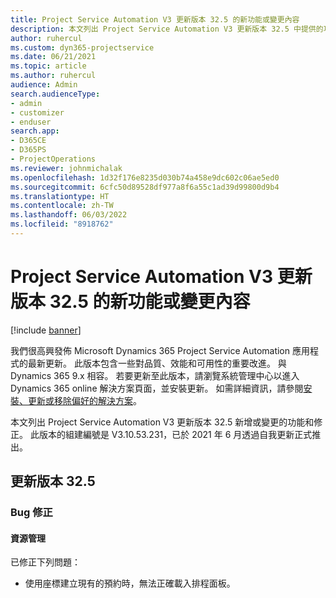 ```yaml
---
title: Project Service Automation V3 更新版本 32.5 的新功能或變更內容
description: 本文列出 Project Service Automation V3 更新版本 32.5 中提供的功能和修正。
author: ruhercul
ms.custom: dyn365-projectservice
ms.date: 06/21/2021
ms.topic: article
ms.author: ruhercul
audience: Admin
search.audienceType:
- admin
- customizer
- enduser
search.app:
- D365CE
- D365PS
- ProjectOperations
ms.reviewer: johnmichalak
ms.openlocfilehash: 1d32f176e8235d030b74a458e9dc602c06ae5ed0
ms.sourcegitcommit: 6cfc50d89528df977a8f6a55c1ad39d99800d9b4
ms.translationtype: HT
ms.contentlocale: zh-TW
ms.lasthandoff: 06/03/2022
ms.locfileid: "8918762"
---
```

# <a name="whats-new-or-changed-in-project-service-automation-update-release-325-v3"></a>Project Service Automation V3 更新版本 32.5 的新功能或變更內容

[!include [banner](../includes/psa-now-project-operations.md)]

我們很高興發佈 Microsoft Dynamics 365 Project Service Automation 應用程式的最新更新。 此版本包含一些對品質、效能和可用性的重要改進。 與 Dynamics 365 9.x 相容。 若要更新至此版本，請瀏覽系統管理中心以進入 Dynamics 365 online 解決方案頁面，並安裝更新。 如需詳細資訊，請參閱[安裝、更新或移除偏好的解決方案](/power-platform/admin/install-remove-preferred-solution)。

本文列出 Project Service Automation V3 更新版本 32.5 新增或變更的功能和修正。 此版本的組建編號是 V3.10.53.231，已於 2021 年 6 月透過自我更新正式推出。

## <a name="update-release-325"></a>更新版本 32.5

### <a name="bug-fixes"></a>Bug 修正

#### <a name="resource-management"></a>資源管理

已修正下列問題：

- 使用座標建立現有的預約時，無法正確載入排程面板。

